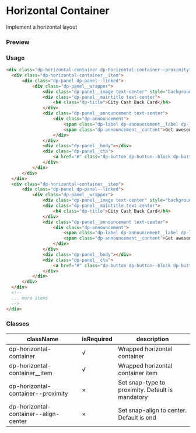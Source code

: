 # Horizontal Container
Implement a horizontal layout

### Preview
<!-- STORY -->

### Usage
```HTML
<div class="dp-horizontal-container dp-horizontal-container--proximity">
  <div class="dp-horizontal-container__item">
      <div class="dp-panel dp-panel--linked">
          <div class="dp-panel__wrapper">
              <div class="dp-panel__image text-center" style="background-image: url(&quot;https://picsum.photos/696/400&quot;);"></div>
              <div class="dp-panel__maintitle text-center">
                  <h4 class="dp-title">City Cash Back Card</h4>
              </div>
              <div class="dp-panel__announcement text-center">
                  <div class="dp-announcement">
                      <span class="dp-label dp-announcement__label dp-label--red"><small> Offer</small></span>
                      <span class="dp-announcement__content">Get awesome Thai Milk</span>
                  </div>
              </div>
              <div class="dp-panel__body"></div>
              <div class="dp-panel__cta">
                  <a href="#" class="dp-button dp-button--block dp-button--sm dp-button--primary" target="_blank"><span>Apply Now</span></a>
              </div>
          </div>
      </div>
  </div>
  <div class="dp-horizontal-container__item">
      <div class="dp-panel dp-panel--linked">
          <div class="dp-panel__wrapper">
              <div class="dp-panel__image text-center" style="background-image: url(&quot;https://picsum.photos/696/400&quot;);"></div>
              <div class="dp-panel__maintitle text-center">
                  <h4 class="dp-title">City Cash Back Card</h4>
              </div>
              <div class="dp-panel__announcement text-center">
                  <div class="dp-announcement">
                      <span class="dp-label dp-announcement__label dp-label--red"><small> Offer</small></span>
                      <span class="dp-announcement__content">Get awesome Thai Milk</span>
                  </div>
              </div>
              <div class="dp-panel__body"></div>
              <div class="dp-panel__cta">
                  <a href="#" class="dp-button dp-button--block dp-button--sm dp-button--primary" target="_blank"><span>Apply Now</span></a>
              </div>
          </div>
      </div>
  </div>
  <!--
  ... more items
  -->
</div>
```

### Classes

| className                             | isRequired | description                                      |
| ------------------------------------- | ---------- | ------------------------------------------------ |
| dp-horizontal-container               | √          | Wrapped horizontal container                     |
| dp-horizontal-container__item         | √          | Wrapped horizontal container item                |
| dp-horizontal-container--proximity    | ×          | Set snap-type to proximity. Default is mandatory |
| dp-horizontal-container--align-center | ×          | Set snap-align to center. Default is end         |
